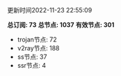 更新时间2022-11-23 22:55:09

**总订阅: 73**
**总节点: 1037**
**有效节点: 301**
- trojan节点: 72
- v2ray节点: 188
- ss节点: 37
- ssr节点: 4
